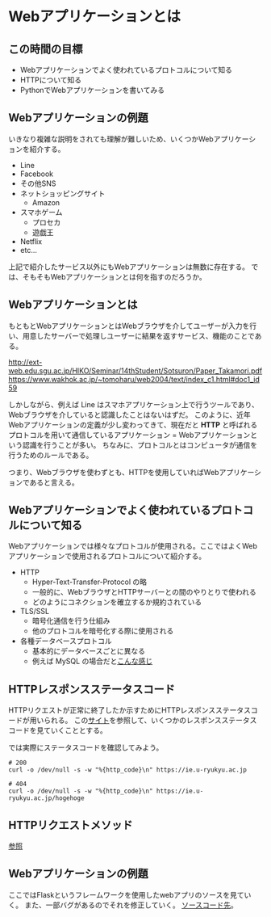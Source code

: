 # Webアプリケーションとは

## この時間の目標

- Webアプリケーションでよく使われているプロトコルについて知る
- HTTPについて知る
- PythonでWebアプリケーションを書いてみる


## Webアプリケーションの例題
いきなり複雑な説明をされても理解が難しいため、いくつかWebアプリケーションを紹介する。

- Line
- Facebook
- その他SNS
- ネットショッピングサイト
  + Amazon
- スマホゲーム
  + プロセカ
  + 遊戯王
- Netflix
- etc...

上記で紹介したサービス以外にもWebアプリケーションは無数に存在する。
では、そもそもWebアプリケーションとは何を指すのだろうか。

## Webアプリケーションとは

もともとWebアプリケーションとはWebブラウザを介してユーザーが入力を行い、用意したサーバーで処理しユーザーに結果を返すサービス、機能のことである。

http://ext-web.edu.sgu.ac.jp/HIKO/Seminar/14thStudent/Sotsuron/Paper_Takamori.pdf
https://www.wakhok.ac.jp/~tomoharu/web2004/text/index_c1.html#doc1_id59

しかしながら、例えば Line はスマホアプリケーション上で行うツールであり、Webブラウザを介していると認識したことはないはずだ。
このように、近年Webアプリケーションの定義が少し変わってきて、現在だと **HTTP** と呼ばれるプロトコルを用いて通信しているアプリケーション = Webアプリケーションという認識を行うことが多い。
ちなみに、プロトコルとはコンピュータが通信を行うためのルールである。

つまり、Webブラウザを使わずとも、HTTPを使用していればWebアプリケーションであると言える。

## Webアプリケーションでよく使われているプロトコルについて知る

Webアプリケーションでは様々なプロトコルが使用される。ここではよくWebアプリケーションで使用されるプロトコルについて紹介する。

- HTTP
  - Hyper-Text-Transfer-Protocol の略
  - 一般的に、WebブラウザとHTTPサーバーとの間のやりとりで使われる
  - どのようにコネクションを確立するか規約されている
- TLS/SSL
  - 暗号化通信を行う仕組み
  - 他のプロトコルを暗号化する際に使用される
- 各種データベースプロトコル
  - 基本的にデータベースごとに異なる
  - 例えば MySQL の場合だと[こんな感じ](https://dev.mysql.com/doc/dev/mysql-server/latest/PAGE_PROTOCOL.html)


## HTTPレスポンスステータスコード

HTTPリクエストが正常に終了したか示すためにHTTPレスポンスステータスコードが用いられる。
この[サイト](https://developer.mozilla.org/ja/docs/Web/HTTP/Status#%E6%83%85%E5%A0%B1%E3%83%AC%E3%82%B9%E3%83%9D%E3%83%B3%E3%82%B9)を参照して、いくつかのレスポンスステータスコードを見ていくこととする。

では実際にステータスコードを確認してみよう。

```
# 200
curl -o /dev/null -s -w "%{http_code}\n" https://ie.u-ryukyu.ac.jp

# 404
curl -o /dev/null -s -w "%{http_code}\n" https://ie.u-ryukyu.ac.jp/hogehoge  
```

## HTTPリクエストメソッド

[参照](https://developer.mozilla.org/ja/docs/Web/HTTP/Methods)

## Webアプリケーションの例題

ここではFlaskというフレームワークを使用したwebアプリのソースを見ていく。
また、一部バグがあるのでそれを修正していく。
[ソースコード先](https://github.com/Issei0804-ie/flask-sample)。
